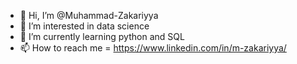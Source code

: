 - 👋 Hi, I’m @Muhammad-Zakariyya
- 👀 I’m interested in data science
- 🌱 I’m currently learning python and SQL
- 📫 How to reach me = https://www.linkedin.com/in/m-zakariyya/

<!---
Muhammad-Zakariyya/Muhammad-Zakariyya is a ✨ special ✨ repository because its `README.md` (this file) appears on your GitHub profile.
You can click the Preview link to take a look at your changes.
--->
